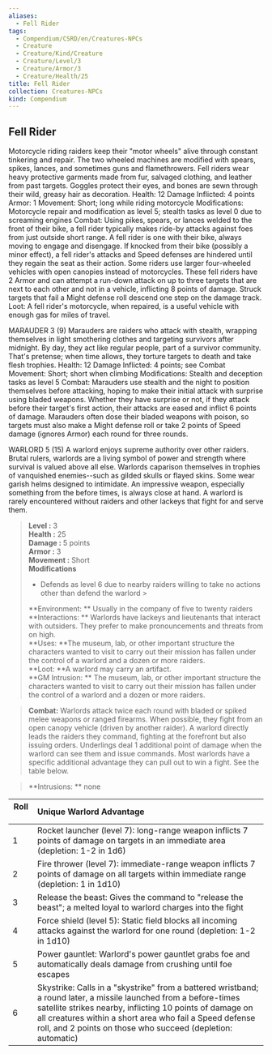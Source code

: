 ```yaml
---
aliases:
  - Fell Rider
tags:
  - Compendium/CSRD/en/Creatures-NPCs
  - Creature
  - Creature/Kind/Creature
  - Creature/Level/3
  - Creature/Armor/3
  - Creature/Health/25
title: Fell Rider
collection: Creatures-NPCs
kind: Compendium
---
```

## Fell Rider  
Motorcycle riding raiders keep their "motor wheels" alive through constant tinkering and repair. The two wheeled machines are modified with spears, spikes, lances, and sometimes guns and flamethrowers. Fell riders wear heavy protective garments made from fur, salvaged clothing, and leather from past targets. Goggles protect their eyes, and bones are sewn through their wild, greasy hair as decoration.
Health: 12
Damage Inflicted: 4 points
Armor: 1
Movement: Short; long while riding motorcycle
Modifications: Motorcycle repair and modification as level 5; stealth tasks as level 0 due to screaming engines
Combat: Using pikes, spears, or lances welded to the front of their bike, a fell rider typically makes ride-by attacks against foes from just outside short range. A fell rider is one with their bike, always moving to engage and disengage. If knocked from their bike (possibly a minor effect), a fell rider's attacks and Speed defenses are hindered until they regain the seat as their action. Some riders use larger four-wheeled vehicles with open canopies instead of motorcycles. These fell riders have 2 Armor and can attempt a run-down attack on up to three targets that are next to each other and not in a vehicle, inflicting 8 points of damage. Struck targets that fail a Might defense roll descend one step on the damage track.
Loot: A fell rider's motorcycle, when repaired, is a useful vehicle with enough gas for miles of travel.

MARAUDER 3 (9)
Marauders are raiders who attack with stealth, wrapping themselves in light smothering clothes and targeting survivors after midnight. By day, they act like regular people, part of a survivor community. That's pretense; when time allows, they torture targets to death and take flesh trophies.
Health: 12 
Damage Inflicted: 4 points; see Combat 
Movement: Short; short when climbing 
Modifications: Stealth and deception tasks as level 5 
Combat: Marauders use stealth and the night to position themselves before attacking, hoping to make their initial attack with surprise using bladed weapons. Whether they have surprise or not, if they attack before their target's first action, their attacks are eased and inflict 6 points of damage. 
Marauders often dose their bladed weapons with poison, so targets must also make a Might defense roll or take 2 points of Speed damage (ignores Armor) each round for three rounds.

WARLORD 5 (15)
A warlord enjoys supreme authority over other raiders. Brutal rulers, warlords are a living symbol of power and strength where survival is valued above all else. 
Warlords caparison themselves in trophies of vanquished enemies--such as gilded skulls or flayed skins. Some wear garish helms designed to intimidate. An impressive weapon, especially something from the before times, is always close at hand. A warlord is rarely encountered without raiders and other lackeys that fight for and serve them.  

  
> **Level :** 3  
> **Health :** 25  
> **Damage :** 5 points  
> **Armor :** 3  
> **Movement :** Short  
> **Modifications**  
>- Defends as level 6 due to nearby raiders willing to take no actions other than defend the warlord >
>  
> **Environment: ** Usually in the company of five to twenty raiders  
> **Interactions: ** Warlords have lackeys and lieutenants that interact with outsiders. They prefer to make pronouncements and threats from on high.  
> **Uses: **The museum, lab, or other important structure the characters wanted to visit to carry out their mission has fallen under the control of a warlord and a dozen or more raiders.  
> **Loot: **A warlord may carry an artifact.  
> **GM Intrusion: ** The museum, lab, or other important structure the characters wanted to visit to carry out their mission has fallen under the control of a warlord and a dozen or more raiders.  

> **Combat:** 
> Warlords attack twice each round with bladed or spiked melee weapons or ranged firearms. When possible, they fight from an open canopy vehicle (driven by another raider). 
A warlord directly leads the raiders they command, fighting at the forefront but also issuing orders. Underlings deal 1 additional point of damage when the warlord can see them and issue commands. 
Most warlords have a specific additional advantage they can pull out to win a fight. See the table below.  
  

> **Intrusions: ** 
> none  
  

|  Roll &nbsp; &nbsp; &nbsp; | Unique Warlord Advantage  |  
| ------------- | :----------- |  
| 1 | Rocket launcher (level 7): long-range weapon inflicts 7 points of damage on targets in an immediate area (depletion: 1-2 in 1d6) |  
| 2 | Fire thrower (level 7): immediate-range weapon inflicts 7 points of damage on all targets within immediate range (depletion: 1 in 1d10) |  
| 3 | Release the beast: Gives the command to "release the beast"; a melted loyal to warlord charges into the fight |  
| 4 | Force shield (level 5): Static field blocks all incoming attacks against the warlord for one round (depletion: 1-2 in 1d10) |  
| 5 | Power gauntlet: Warlord's power gauntlet grabs foe and automatically deals damage from crushing until foe escapes |  
| 6 | Skystrike: Calls in a "skystrike" from a battered wristband; a round later, a missile launched from a  before-times satellite strikes nearby, inflicting 10 points of damage on all creatures within a short area who fail a Speed defense roll, and 2 points on those who succeed (depletion: automatic) |